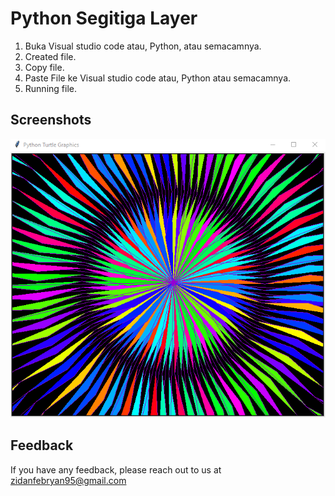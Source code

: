 
# Python Segitiga Layer

1. Buka Visual studio code atau, Python, atau semacamnya.
2. Created file.
3. Copy file.
4. Paste File ke Visual studio code atau, Python atau semacamnya.
5. Running file.





## Screenshots

![App Screenshot](.readme/../segitigapy.png)






    
## Feedback

If you have any feedback, please reach out to us at zidanfebryan95@gmail.com

